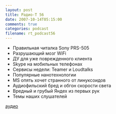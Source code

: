 ```yaml
---
layout: post
title: Радио-Т 56
date: 2007-10-14T05:15:00
comments: true
categories: podcast
filename: rt_podcast56
---
```


- Правильная читалка Sony PRS-505
- Разрушающий мозг WiFi
- ДУ для уже поврежденного клиента
- Skype на мобильных телефонах
- Сервисы недели: Teamer и Loudtalks
- Популярные нанотехнологии
- MS опять хочет странного от линуксоидов
- Аудиофильский бред и обгон скорости света
- Вредный и грубый Яндех из первых рук
- Темы наших слушателей

[аудио](http://cdn.radio-t.com/rt_podcast56.mp3)
<audio src="http://cdn.radio-t.com/rt_podcast56.mp3" preload="none"></audio>

